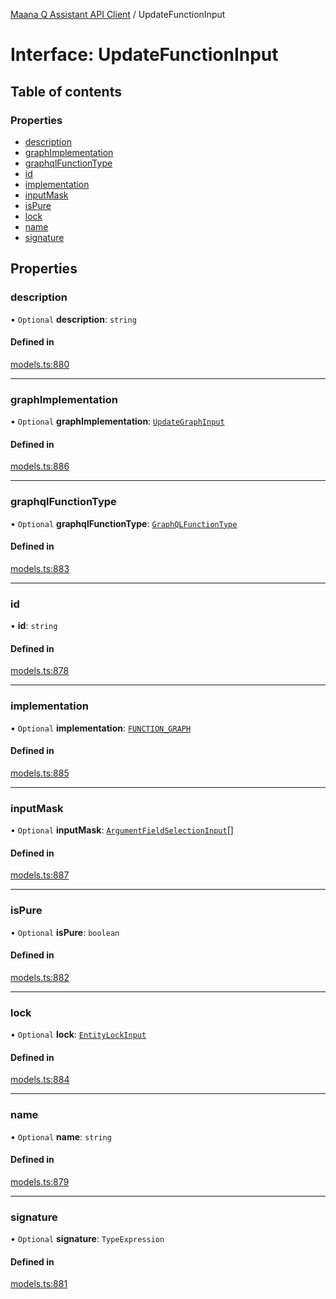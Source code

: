 [Maana Q Assistant API Client](../README.md) / UpdateFunctionInput

# Interface: UpdateFunctionInput

## Table of contents

### Properties

- [description](UpdateFunctionInput.md#description)
- [graphImplementation](UpdateFunctionInput.md#graphimplementation)
- [graphqlFunctionType](UpdateFunctionInput.md#graphqlfunctiontype)
- [id](UpdateFunctionInput.md#id)
- [implementation](UpdateFunctionInput.md#implementation)
- [inputMask](UpdateFunctionInput.md#inputmask)
- [isPure](UpdateFunctionInput.md#ispure)
- [lock](UpdateFunctionInput.md#lock)
- [name](UpdateFunctionInput.md#name)
- [signature](UpdateFunctionInput.md#signature)

## Properties

### description

• `Optional` **description**: `string`

#### Defined in

[models.ts:880](https://github.com/maana-io/q-assistant-client/blob/develop/src/models.ts#L880)

___

### graphImplementation

• `Optional` **graphImplementation**: [`UpdateGraphInput`](UpdateGraphInput.md)

#### Defined in

[models.ts:886](https://github.com/maana-io/q-assistant-client/blob/develop/src/models.ts#L886)

___

### graphqlFunctionType

• `Optional` **graphqlFunctionType**: [`GraphQLFunctionType`](../enums/GraphQLFunctionType.md)

#### Defined in

[models.ts:883](https://github.com/maana-io/q-assistant-client/blob/develop/src/models.ts#L883)

___

### id

• **id**: `string`

#### Defined in

[models.ts:878](https://github.com/maana-io/q-assistant-client/blob/develop/src/models.ts#L878)

___

### implementation

• `Optional` **implementation**: [`FUNCTION_GRAPH`](../enums/ImplementationType.md#function_graph)

#### Defined in

[models.ts:885](https://github.com/maana-io/q-assistant-client/blob/develop/src/models.ts#L885)

___

### inputMask

• `Optional` **inputMask**: [`ArgumentFieldSelectionInput`](ArgumentFieldSelectionInput.md)[]

#### Defined in

[models.ts:887](https://github.com/maana-io/q-assistant-client/blob/develop/src/models.ts#L887)

___

### isPure

• `Optional` **isPure**: `boolean`

#### Defined in

[models.ts:882](https://github.com/maana-io/q-assistant-client/blob/develop/src/models.ts#L882)

___

### lock

• `Optional` **lock**: [`EntityLockInput`](EntityLockInput.md)

#### Defined in

[models.ts:884](https://github.com/maana-io/q-assistant-client/blob/develop/src/models.ts#L884)

___

### name

• `Optional` **name**: `string`

#### Defined in

[models.ts:879](https://github.com/maana-io/q-assistant-client/blob/develop/src/models.ts#L879)

___

### signature

• `Optional` **signature**: `TypeExpression`

#### Defined in

[models.ts:881](https://github.com/maana-io/q-assistant-client/blob/develop/src/models.ts#L881)
